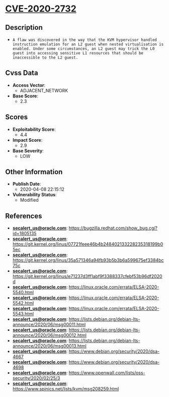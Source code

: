 
# [CVE-2020-2732](https://bugzilla.redhat.com/show_bug.cgi?id=1805135)

## Description

- `A flaw was discovered in the way that the KVM hypervisor handled instruction emulation for an L2 guest when nested virtualisation is enabled. Under some circumstances, an L2 guest may trick the L0 guest into accessing sensitive L1 resources that should be inaccessible to the L2 guest.`

## Cvss Data

- **Access Vector**:
  - ADJACENT_NETWORK
- **Base Score**:
  - 2.3

## Scores

- **Exploitability Score**:
  - 4.4
- **Impact Score**:
  - 2.9
- **Base Severity**:
  - LOW

## Other Information

- **Publish Date**:
  - 2020-04-08 22:15:12
- **Vulnerability Status**:
  - Modified

## References

- **secalert_us@oracle.com**: https://bugzilla.redhat.com/show_bug.cgi?id=1805135
- **secalert_us@oracle.com**: https://git.kernel.org/linus/07721feee46b4b248402133228235318199b05ec
- **secalert_us@oracle.com**: https://git.kernel.org/linus/35a571346a94fb93b5b3b6a599675ef3384bc75c
- **secalert_us@oracle.com**: https://git.kernel.org/linus/e71237d3ff1abf9f3388337cfebf53b96df2020d
- **secalert_us@oracle.com**: https://linux.oracle.com/errata/ELSA-2020-5540.html
- **secalert_us@oracle.com**: https://linux.oracle.com/errata/ELSA-2020-5542.html
- **secalert_us@oracle.com**: https://linux.oracle.com/errata/ELSA-2020-5543.html
- **secalert_us@oracle.com**: https://lists.debian.org/debian-lts-announce/2020/06/msg00011.html
- **secalert_us@oracle.com**: https://lists.debian.org/debian-lts-announce/2020/06/msg00012.html
- **secalert_us@oracle.com**: https://lists.debian.org/debian-lts-announce/2020/06/msg00013.html
- **secalert_us@oracle.com**: https://www.debian.org/security/2020/dsa-4667
- **secalert_us@oracle.com**: https://www.debian.org/security/2020/dsa-4698
- **secalert_us@oracle.com**: https://www.openwall.com/lists/oss-security/2020/02/25/3
- **secalert_us@oracle.com**: https://www.spinics.net/lists/kvm/msg208259.html
